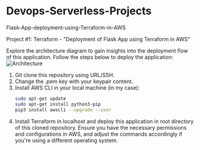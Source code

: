 # Devops-Serverless-Projects
Flask-App-deployment-using-Terraform-in-AWS

Project #1: Terraform - "Deployment of Flask App using Terraform in AWS"

Explore the architecture diagram to gain insights into the deployment flow of this application. Follow the steps below to deploy the application:
![Architecture](https://github.com/adeelshafi79/Devops-Serverless-Projects/assets/49460005/dc01c017-7e08-4f98-9e8f-44940105cb8c)



1. Git clone this repository using URL/SSH.
2. Change the .pem key with your keypair content.
3. Install AWS CLI in your local machine (in my case):
   ```bash
   sudo apt-get update
   sudo apt-get install python3-pip
   pip3 install awscli --upgrade --user

4. Install Terraform in localhost and deploy this application in root directory of this cloned repository.
Ensure you have the necessary permissions and configurations in AWS, and adjust the commands accordingly if you're using a different operating system.
